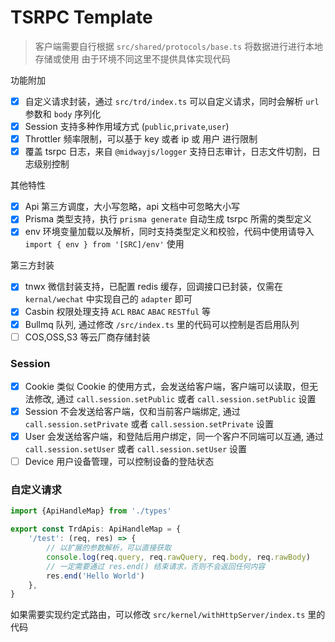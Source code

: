 # TSRPC Template

> 客户端需要自行根据 `src/shared/protocols/base.ts` 将数据进行进行本地存储或使用
> 由于环境不同这里不提供具体实现代码

功能附加

- [x] 自定义请求封装，通过 `src/trd/index.ts` 可以自定义请求，同时会解析 `url` 参数和 `body` 序列化
- [x] Session 支持多种作用域方式 (`public`,`private`,`user`)
- [x] Throttler 频率限制，可以基于 key 或者 ip 或 用户 进行限制
- [x] 覆盖 tsrpc 日志，来自 `@midwayjs/logger` 支持日志审计，日志文件切割，日志级别控制

其他特性

- [x] Api 第三方调度，大小写忽略，api 文档中可忽略大小写
- [x] Prisma 类型支持，执行 `prisma generate` 自动生成 tsrpc 所需的类型定义
- [x] env 环境变量加载以及解析，同时支持类型定义和校验，代码中使用请导入 `import { env } from '[SRC]/env'` 使用

第三方封装

- [x] tnwx 微信封装支持，已配置 redis 缓存，回调接口已封装，仅需在 `kernal/wechat` 中实现自己的 `adapter` 即可
- [x] Casbin 权限处理支持 `ACL` `RBAC` `ABAC` `RESTful` 等
- [x] Bullmq 队列, 通过修改 `/src/index.ts` 里的代码可以控制是否启用队列
- [ ] COS,OSS,S3 等云厂商存储封装

### Session

- [x] Cookie 类似 Cookie 的使用方式，会发送给客户端，客户端可以读取，但无法修改, 通过 `call.session.setPublic`
  或者 `call.session.setPublic` 设置
- [x] Session 不会发送给客户端，仅和当前客户端绑定, 通过 `call.session.setPrivate` 或者 `call.session.setPrivate` 设置
- [x] User 会发送给客户端，和登陆后用户绑定，同一个客户不同端可以互通, 通过 `call.session.setUser`
  或者 `call.session.setUser` 设置
- [ ] Device 用户设备管理，可以控制设备的登陆状态

### 自定义请求

```typescript
import {ApiHandleMap} from './types'

export const TrdApis: ApiHandleMap = {
    '/test': (req, res) => {
        // 以扩展的参数解析，可以直接获取
        console.log(req.query, req.rawQuery, req.body, req.rawBody)
        // 一定需要通过 res.end() 结束请求，否则不会返回任何内容
        res.end('Hello World')
    },
}
```

如果需要实现约定式路由，可以修改 `src/kernel/withHttpServer/index.ts` 里的代码
